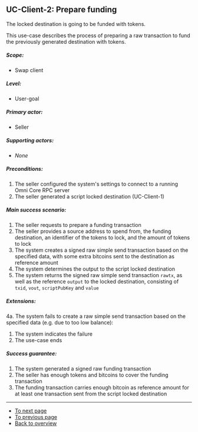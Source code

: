 UC-Client-2: Prepare funding
----------------------------

  The locked destination is going to be funded with tokens.

  This use-case describes the process of preparing a raw transaction to
  fund the previously generated destination with tokens.

##### Scope:

- Swap client

##### Level:

- User-goal

##### Primary actor:

- Seller

##### Supporting actors:

- *None*

##### Preconditions:

  1. The seller configured the system's settings to connect to a running Omni Core RPC server
  2. The seller generated a script locked destination (UC-Client-1)

##### Main success scenario:

  1. The seller requests to prepare a funding transaction
  2. The seller provides a source address to spend from, the funding destination, an identifier of the tokens to lock, and the amount of tokens to lock
  3. The system creates a signed raw simple send transaction based on the specified data, with some extra bitcoins sent to the destination as reference amount
  4. The system determines the output to the script locked destination
  5. The system returns the signed raw simple send transaction `rawtx`, as well as the reference `output` to the locked destination, consisting of `txid`, `vout`, `scriptPubKey` and `value`

##### Extensions:

4a. The system fails to create a raw simple send transaction based on the specified data (e.g. due to too low balance):

  1. The system indicates the failure
  2. The use-case ends

##### Success guarantee:

  1. The system generated a signed raw funding transaction
  2. The seller has enough tokens and bitcoins to cover the funding transaction
  3. The funding transaction carries enough bitcoin as reference amount for at least one transaction sent from the script locked destination

---

- [To next page](uc-client-3_sign_transaction_stub.md)
- [To previous page](uc-client-1_create_destination.md)
- [Back to overview](README.md)
